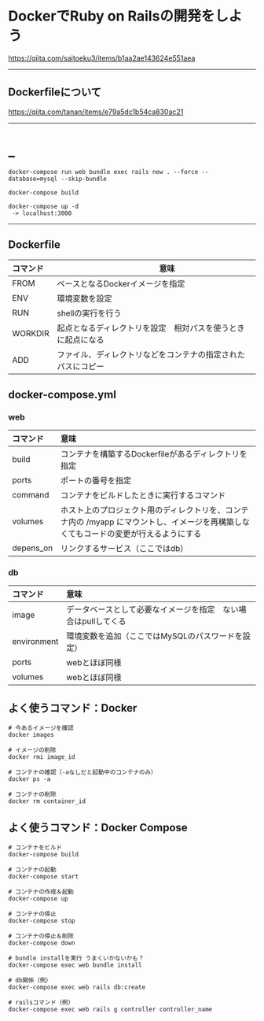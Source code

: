 # DockerでRuby on Railsの開発をしよう
<https://qiita.com/saitoeku3/items/b1aa2ae143624e551aea>

_____________________________________________________________________________

## Dockerfileについて
<https://qiita.com/tanan/items/e79a5dc1b54ca830ac21>

_____________________________________________________________________________

# _
```
docker-compose run web bundle exec rails new . --force --database=mysql --skip-bundle

docker-compose build

docker-compose up -d
 -> localhost:3000

```

_____________________________________________________________________________

## Dockerfile

|  コマンド  |　　　　　　　　　　　　　意味                             |
|:----------|:----------------------------------------------------|
|  FROM     |  ベースとなるDockerイメージを指定                        |
|  ENV      |  環境変数を設定                                        |
|  RUN      |  shellの実行を行う                                     |
|  WORKDIR  |  起点となるディレクトリを設定　相対パスを使うときに起点になる  |
|  ADD      |  ファイル、ディレクトリなどをコンテナの指定されたパスにコピー  |


## docker-compose.yml

### web

|  コマンド    |  意味                                                                                                              |
|:------------|:------------------------------------------------------------------------------------------------------------------|
|  build      |  コンテナを構築するDockerfileがあるディレクトリを指定                                                                    |
|  ports      |  ポートの番号を指定                                                                                                  |
|  command    |  コンテナをビルドしたときに実行するコマンド                                                                              |
|  volumes    |  ホスト上のプロジェクト用のディレクトリを、コンテナ内の /myapp にマウントし、イメージを再構築しなくてもコードの変更が行えるようにする  |
|  depens_on  |  リンクするサービス（ここではdb）                                                                                      |

### db

|  コマンド      |  意味                                                   |
|:--------------|:-------------------------------------------------------|
|  image        |  データベースとして必要なイメージを指定　ない場合はpullしてくる  |
|  environment  |  環境変数を追加（ここではMySQLのパスワードを設定）            |
|  ports        |  webとほぼ同様                                           |
|  volumes      |  webとほぼ同様　                                         |


## よく使うコマンド：Docker
```
# 今あるイメージを確認
docker images

# イメージの削除
docker rmi image_id

# コンテナの確認（-aなしだと起動中のコンテナのみ）
docker ps -a

# コンテナの削除
docker rm container_id
```

## よく使うコマンド：Docker Compose
```
# コンテナをビルド
docker-compose build

# コンテナの起動
docker-compose start

# コンテナの作成＆起動
docker-compose up

# コンテナの停止
docker-compose stop

# コンテナの停止＆削除
docker-compose down

# bundle installを実行 うまくいかないかも？
docker-compose exec web bundle install

# db関係（例）
docker-compose exec web rails db:create

# railsコマンド（例）
docker-compose exec web rails g controller controller_name
```

